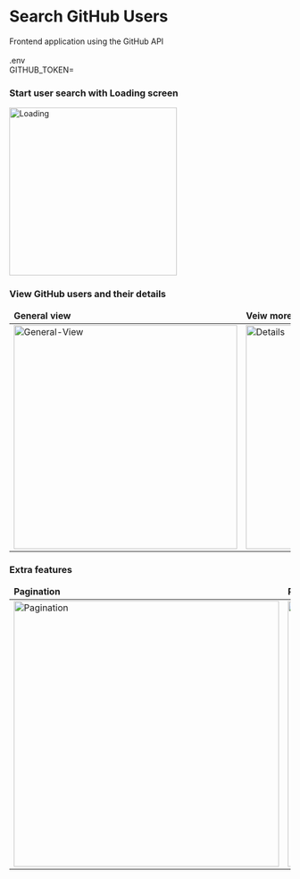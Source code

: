 # Search GitHub Users

Frontend application using the GitHub API
<br/><br/>
.env<br/>
GITHUB_TOKEN=

### Start user search with Loading screen
<img src="https://i.ibb.co/tc7shgm/Loading.png" alt="Loading" border="0" height="300px">

### View GitHub users and their details
<table>
	<thead>
		<td>
			<b>General view</b>
		</td>
		<td>
			<b>Veiw more details</b>
		</td>
	</thead>
	<tr>
		<td>
      <img src="https://i.ibb.co/ZL2ycDg/General-View.png" alt="General-View" border="0" height="400px">
		</td>
		<td>
      <img src="https://i.ibb.co/HKwt0y7/Details.png" alt="Details" border="0" height="400px">
		</td>
	</tr>
</table>

### Extra features 
<table>
	<thead>
		<td>
			<b>Pagination</b>
		</td>
		<td>
			<b>Responsive design</b>
		</td>
	</thead>
	<tr>
		<td>
		<img src="https://i.ibb.co/bL74QLm/Pagination.png" alt="Pagination" border="0" height="475px">
		</td>
		<td>
      <img src="https://i.ibb.co/58WFgqk/Responsive.png" alt="Responsive" border="0"  height="475px">
		</td>
	</tr>
</table>
